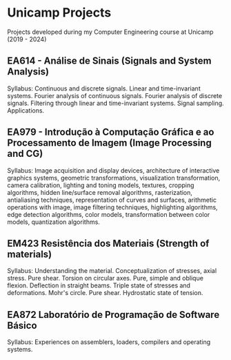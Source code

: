 # Unicamp Projects
Projects developed during my Computer Engineering course at Unicamp (2019 - 2024)

## EA614 - Análise de Sinais (Signals and System Analysis)
Syllabus: Continuous and discrete signals. Linear and time-invariant systems. Fourier analysis of continuous signals. Fourier analysis of discrete signals. Filtering through linear and time-invariant systems. Signal sampling. Applications.

## EA979 - Introdução à Computação Gráfica e ao Processamento de Imagem (Image Processing and CG)
Syllabus: Image acquisition and display devices, architecture of interactive graphics systems, geometric transformations, visualization transformation, camera calibration, lighting and toning models, textures, cropping algorithms, hidden line/surface removal algorithms, rasterization, antialiasing techniques, representation of curves and surfaces, arithmetic operations with image, image filtering techniques, highlighting algorithms, edge detection algorithms, color models, transformation between color models, quantization algorithms.

## EM423 Resistência dos Materiais (Strength of materials)
Syllabus: Understanding the material. Conceptualization of stresses, axial stress. Pure shear. Torsion on circular axes. Pure, simple and oblique flexion. Deflection in straight beams. Triple state of stresses and deformations. Mohr's circle. Pure shear. Hydrostatic state of tension.

## EA872 Laboratório de Programação de Software Básico
Syllabus: Experiences on assemblers, loaders, compilers and operating systems.
